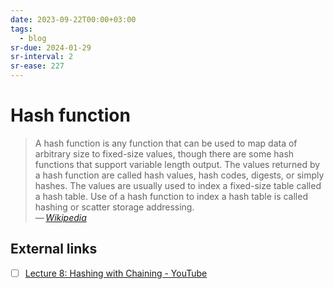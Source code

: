 ```yaml
---
date: 2023-09-22T00:00+03:00
tags:
  - blog
sr-due: 2024-01-29
sr-interval: 2
sr-ease: 227
---
```


# Hash function

> A hash function is any function that can be used to map data of arbitrary size
> to fixed-size values, though there are some hash functions that support
> variable length output. The values returned by a hash function are called hash
> values, hash codes, digests, or simply hashes. The values are usually used to
> index a fixed-size table called a hash table. Use of a hash function to index
> a hash table is called hashing or scatter storage addressing.\
> — <cite>[Wikipedia](https://en.wikipedia.org/wiki/Hash_function)</cite>

## External links

- [ ] [Lecture 8: Hashing with Chaining - YouTube](https://www.youtube.com/watch?v=0M_kIqhwbFo)
